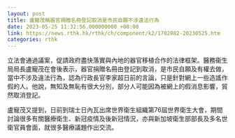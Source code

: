 ```yaml
---
layout: post
title: 盧寵茂稱器官捐贈名冊登記取消是市民自願不涉違法行為
date: 2023-05-25 11:32:56.000000000 +08:00
link: https://news.rthk.hk/rthk/ch/component/k2/1702082-20230525.htm
categories: rthk
---
```


立法會通過議案，促請政府盡快落實與內地的器官移植合作的法律框架。醫務衞生局局長盧寵茂在會後表示，器官捐贈名冊由登記到取消，是市民自願及有權去做，當中不涉及違法行為，認為行政長官李家超日前的言論，只是針對網上一些造謠作假的人。他說，無知及無恥有很大分別，部分人可能因為被網上的假消息影響，貿然取消登記。

盧寵茂又提到，日前到瑞士日內瓦出席世界衛生組織第76屆世界衛生大會，期間討論很多有關醫療衛生、新冠疫情及後新冠情況，亦與新加坡衛生部部長及多名世衛官員會面，就很多醫療議題作出交流。
